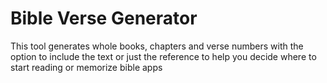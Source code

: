 # Bible Verse Generator
This tool generates whole books, chapters and verse numbers with the option to include the text or just the reference to help you decide where to start reading or memorize bible apps

